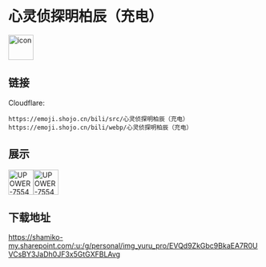 # 心灵侦探明柏辰（充电）
<img src="https://emoji.shojo.cn/bili/src/心灵侦探明柏辰（充电）/icon.png" width="50" height="50" alt="icon">

## 链接
Cloudflare:
```
https://emoji.shojo.cn/bili/src/心灵侦探明柏辰（充电）
https://emoji.shojo.cn/bili/webp/心灵侦探明柏辰（充电）
```
## 展示
<img src="https://emoji.shojo.cn/bili/src/心灵侦探明柏辰（充电）/UPOWER-75547577-必歪.png" width="50" height="50" alt="UPOWER-75547577-必歪"><img src="https://emoji.shojo.cn/bili/src/心灵侦探明柏辰（充电）/UPOWER-75547577-必中.png" width="50" height="50" alt="UPOWER-75547577-必中">

## 下载地址

https://shamiko-my.sharepoint.com/:u:/g/personal/img_yuru_pro/EVQd9ZkGbc9BkaEA7R0UVCsBY3JaDh0JF3x5GtGXFBLAvg